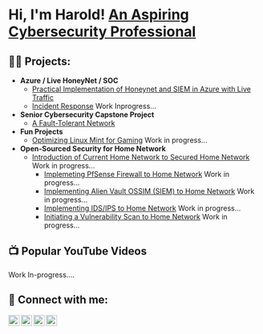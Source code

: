 <h1>Hi, I'm Harold! <a href="https://www.linkedin.com/in/harold-pastoral-128163a7/"> An Aspiring Cybersecurity Professional</a>
<h2>👨‍💻 Projects:</h2>

- <b>Azure / Live HoneyNet / SOC</b>
  - [Practical Implementation of Honeynet and SIEM in Azure with Live Traffic](https://github.com/HPastoral/Azure-SOC)
  - [Incident Response]() Work Inprogress...
- <b>Senior Cybersecurity Capstone Project</b>
  - [A Fault-Tolerant Network](https://github.com/HPastoral/Fault-Tolerance)
- <b>Fun Projects</b>
  - [Optimizing Linux Mint for Gaming]() Work in progress...
- <b>Open-Sourced Security for Home Network</b>
  - [Introduction of Current Home Network to Secured Home Network](https://github.com/HPastoral/HomeNet1) Work in progress...
    - [Implemeting PfSense Firewall to Home Network](https://github.com/HPastoral/PfSense-Firewall/edit/main/README.md) Work in progress...
    - [Implementing Alien Vault OSSIM (SIEM) to Home Network](https://github.com/HPastoral/AlienVault-HomeSIEM/tree/main) Work in progress...
    - [Implementing IDS/IPS to Home Network]() Work in progress...
    - [Initiating a Vulnerability Scan to Home Network]()  Work in progress...
  

  
<h2>📺 Popular YouTube Videos</h2>

Work In-progress....

<h2> 🤳 Connect with me:</h2>

[<img align="left" alt="JoshMadakor | YouTube" width="22px" src="https://cdn.jsdelivr.net/npm/simple-icons@v3/icons/youtube.svg" />][youtube]
[<img align="left" alt="JoshMadakor | Twitter" width="22px" src="https://cdn.jsdelivr.net/npm/simple-icons@v3/icons/twitter.svg" />][twitter]
[<img align="left" alt="JoshMadakor | LinkedIn" width="22px" src="https://cdn.jsdelivr.net/npm/simple-icons@v3/icons/linkedin.svg" />][linkedin]
[<img align="left" alt="JoshMadakor | Instagram" width="22px" src="https://cdn.jsdelivr.net/npm/simple-icons@v3/icons/instagram.svg" />][instagram]

[twitter]: https://twitter.com/
[youtube]: https://www.youtube.com/c/
[instagram]: https://www.instagram.com/
[linkedin]: https://linkedin.com/in/harold-pastoral-128163a7

<!--
**joshmadakor1/joshmadakor1** is a ✨ _special_ ✨ repository because its `README.md` (this file) appears on your GitHub profile.

Here are some ideas to get you started:

- 🔭 I’m currently working on ...
- 🌱 I’m currently learning ...
- 👯 I’m looking to collaborate on ...
- 🤔 I’m looking for help with ...
- 💬 Ask me about ...
- 📫 How to reach me: ...
- 😄 Pronouns: ...
- ⚡ Fun fact: ...
-->
